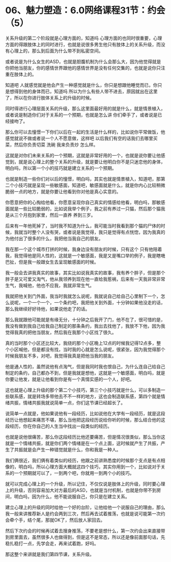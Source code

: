 # 06、魅力塑造：6.0网络课程31节：约会（5）

关系升级的第二个阶段就是心理方面的，知道吗 心理方面的也同时很重要，心理方面的得跟肢体上的同时进行，也就是说很多男生他只有肢体上的关系升级，而没有心理上的，那么到后面为什么带不到私密空间。

或者说是为什么女生的ASD，也就是胆腹机制为什么会那么大，因为他觉得就是你把他当朋友，你的感情世界跟他的感情世界是没有任何交集的，也就是说你只注重在肢体上的。

知道吧 人就感觉就是他会产生一种感觉就是什么，你只是想跟他睡觉而已，你只是想得到他的身体而已，知道吗 所以为什么有些人带不进去，原因就出在这里了，所以在你进行肢体关系上的升级的时候。

同时得进行心理层面关系的升级，那么这里面最好用的就是什么，就是情景植入，或者说是制造你们对于关系的一个预期，也就是怎么讲 你们牵手了，或者说是已经接吻了。

那么你可以去憧憬一下你们以后在一起的生活是什么样的，比如说你平常做饭，他感觉就说不做或者说一个人不愿意做，这样吧 以后我们有空的话我们去哪里买菜，然后你负责切菜 洗碗 我来负责炒 怎么样。

这就是对你们未来关系的一个预期，这就是非常好用的一个，也就是说你要让他感觉到，就是说心理上的整个关系的升级，就是要让他明白你不是只迷恋他的身体，明白吗，所以第一个小的技巧就是建立关系的一个预期。

也就是制造一些你们对以后的憧憬，明白吗，其实也就是情景植入，知道吧，那第二个小技巧就是呈现一些敏感面，知道吧，敏感面就是什么，就是你内心比较稍微脆弱一点的地方，就是你要让他看到你对他是真心实意的。

你愿意把你的心掏给他看，你愿意呈现你自己真实的情感给他看，明白吗，那敏感面就是一些比较脆弱的，比如说我举个例子，我之前有养过一只猫，然后那个猫我是从三个月抱到家里，然后一直养 养到三岁。

后来有一年他死掉了，当时我不知道为什么，我可能当时我看到那个猫的尸体的时候，我就当时整个人没有哭，或者说是我觉得，我只是觉得有点恍惚，因为我真的为他付出了很多的什么，我把他当我自己的朋友。

我在那一个这个城市打拼的时候，我身边没有朋友的时候，只有这个 只有他陪着我，我觉得他是同人性的，这就是一个敏感面，我是又是嘴口举的例子，我是瞎嘰巴扯，但是我一般跟女生去呈现敏感面的时候。

我一般会去讲我真实的故事，其实比如说我真实的故事，我有养个胖子，但是那个胖子是又可爱又淘气，他从我领养到现在他一直给我惹祸，后来有一天我非常非常生气，我喊他，他也不应我，我就非常生气。

我就把他关到门外面，我当时我就怎么说呢，我就说自己给自己心里制下一个，怎么说呢，一个一个一个，一个条约吧，我把他关到外面，十分钟如果他没走的话，那么我继续好好待他，如果说他走了的话。

那么我就跟他可能就是有缘无分，十分钟之后我开了门，他不在了，很可惜的是，我没有做到我自己给我自己制定的那条条约，我出去找他了，我放不下他，因为我觉得我真的把他当朋友，然后我在我那个小区找了很久。

真的当时那个小区还比较大，我绕的那个小区晚上12点的时候我记得12点多，整个小区喊他，但是都没有找，当时我的心就是怎么说呢，很紧张，因为我觉得那个时候我朋友不多，对吧，我觉得我真是把他当我的朋友。

他是通人性的，虽然说他有点淘气，但是我同时我也恨自己，为什么连自己给自己制定的条约，自己都办不到，但是我就是想他，这就是一个敏感面，明白吗，就是你要让他发，就是让他看到你是有一个真情实感的一个人，好吧。

这也就是心理上升级的那个第二个小技巧，第三个小技巧就是什么，可以多制造一些联系感，就是转场多带他去不不一样的地方，这也会制造联系感，第四个就是情绪共振，情绪共振我就说简单一点，你们这节课已经超长了。

说简单一点就是，他如果说他有一段经历，比如说他在大学有一段经历，就是这段经历让他想起来痛苦不堪，那么当他把这段经历说给你听的时候，那么结合他的这段经历，你在你自己的人生当中找出一段类似的经历。

也就是说他很痛苦，那么你这段经历比他还要痛苦，但是情况很类似，那么当你这就是一个情绪共振，就是你们两个情绪是在一个点上面，这时候就产生了共振，产生了共振就是会产生一种错觉就是什么，你和我是一种人。

我们俩很近，我们俩有着类似的经历，他跟之前讲熟悉度的时候那个支点是有点相像的，明白吗，所以心理方面大概就这四个技巧，其实你用到一个，比如说对于关系的一个预期就可以了，一到两个吧，你就用一到两个小的技巧。

就可以完成心理上的一个升级，所以记住，不仅仅说是肢体上的升级，同时要心理上的升级，否则容易加大对方最后的ASD，也就是当付机制，也就是你带不到房间，明白吗，因为什么，他不能说服自己，你只是在建立关系。

建立心理上的升级的同时给他一个好的台阶，让他给他一个说服自己的理由，那么我一般来讲推荐新人是约会两到三次，然后再去试着推荡，也就是说可能第一次约会牵个手，结个尾，那就OK了，然后放人家回去。

然后下次约会的时候再试着去搜身推荡，不要老是想什么，第一次约会出来直接带到房里面去，虽然很多人也做得到，但是这不是常态，所以还是像前面那句话，先稳扎稳打一点，先学会走，再来试着跑，好吗。

那这整个来讲就是我们第四节课，关系升级。